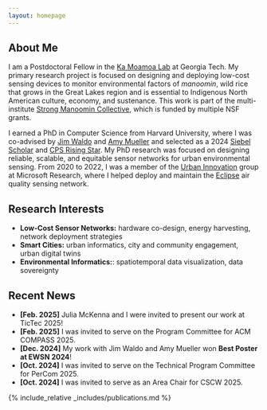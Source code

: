 ```yaml
---
layout: homepage
---
```


## About Me

I am a Postdoctoral Fellow in the [Ka Moamoa Lab](https://kamoamoa.com) at Georgia Tech. My primary research project is focused on designing and deploying low-cost sensing devices to monitor environmental factors of _manoomin_, wild rice that grows in the Great Lakes region and is essential to Indigenous North American culture, economy, and sustenance. This work is part of the multi-institute [Strong Manoomin Collective](https://www.manoom.in), which is funded by multiple NSF grants.

I earned a PhD in Computer Science from Harvard University, where I was co-advised by [Jim Waldo](http://www.eecs.harvard.edu/~waldo/) and [Amy Mueller](https://coe.northeastern.edu/people/mueller-amy/) and selected as a 2024 [Siebel Scholar](https://www.siebelscholars.com/articles/siebel-scholars-foundation-announces-class-of-2024/) and [CPS Rising Star](https://risingstars.linklab.virginia.edu/2024/). My PhD research was focused on designing reliable, scalable, and equitable sensor networks for urban environmental sensing. From 2020 to 2022, I was a member of the [Urban Innovation](https://www.microsoft.com/en-us/research/group/urban-innovation/) group at Microsoft Research, where I helped deploy and maintain the [Eclipse](https://www.microsoft.com/en-us/research/project/project-eclipse/) air quality sensing network. 


## Research Interests

- **Low-Cost Sensor Networks:** hardware co-design, energy harvesting, network deployment strategies
- **Smart Cities:** urban informatics, city and community engagement, urban digital twins
- **Environmental Informatics:**: spatiotemporal data visualization, data sovereignty
  
## Recent News

- **[Feb. 2025]** Julia McKenna and I were invited to present our work at TicTec 2025!
- **[Feb. 2025]** I was invited to serve on the Program Committee for ACM COMPASS 2025.
- **[Dec. 2024]** My work with Jim Waldo and Amy Mueller won **Best Poster at EWSN 2024**!
- **[Oct. 2024]** I was invited to serve on the Technical Program Committee for PerCom 2025.
- **[Oct. 2024]** I was invited to serve as an Area Chair for CSCW 2025.






{% include_relative _includes/publications.md %}

